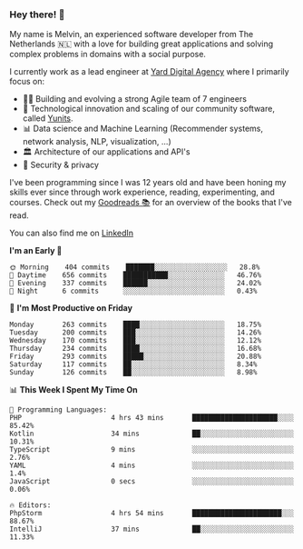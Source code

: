 ### Hey there! 👋

My name is Melvin, an experienced software developer from The Netherlands 🇳🇱 with a love for building great applications and solving complex problems in domains with a social purpose. 

I currently work as a lead engineer at [Yard Digital Agency](https://github.com/yardinternet) where I primarily focus on:

* 👏🏼 Building and evolving a strong Agile team of 7 engineers
* 🚀 Technological innovation and scaling of our community software, called [Yunits](https://www.yunits.com/).
* 📊 Data science and Machine Learning (Recommender systems, network analysis, NLP, visualization, ...)
* 🏛 Architecture of our applications and API's
* 🔐 Security & privacy

I've been programming since I was 12 years old and have been honing my skills ever since through work experience, reading, experimenting, and courses.
Check out my [Goodreads 📚](https://goodreads.com/melvinkoopmans) for an overview of the books that I've read. 

You can also find me on [LinkedIn](https://www.linkedin.com/in/melvinkoopmans)

<!--START_SECTION:waka-->
**I'm an Early 🐤** 

```text
🌞 Morning    404 commits    ███████░░░░░░░░░░░░░░░░░░   28.8% 
🌆 Daytime    656 commits    ███████████░░░░░░░░░░░░░░   46.76% 
🌃 Evening    337 commits    ██████░░░░░░░░░░░░░░░░░░░   24.02% 
🌙 Night      6 commits      ░░░░░░░░░░░░░░░░░░░░░░░░░   0.43%

```
📅 **I'm Most Productive on Friday** 

```text
Monday       263 commits    ████░░░░░░░░░░░░░░░░░░░░░   18.75% 
Tuesday      200 commits    ███░░░░░░░░░░░░░░░░░░░░░░   14.26% 
Wednesday    170 commits    ███░░░░░░░░░░░░░░░░░░░░░░   12.12% 
Thursday     234 commits    ████░░░░░░░░░░░░░░░░░░░░░   16.68% 
Friday       293 commits    █████░░░░░░░░░░░░░░░░░░░░   20.88% 
Saturday     117 commits    ██░░░░░░░░░░░░░░░░░░░░░░░   8.34% 
Sunday       126 commits    ██░░░░░░░░░░░░░░░░░░░░░░░   8.98%

```


📊 **This Week I Spent My Time On** 

```text
💬 Programming Languages: 
PHP                      4 hrs 43 mins       █████████████████████░░░░   85.42% 
Kotlin                   34 mins             ██░░░░░░░░░░░░░░░░░░░░░░░   10.31% 
TypeScript               9 mins              ░░░░░░░░░░░░░░░░░░░░░░░░░   2.76% 
YAML                     4 mins              ░░░░░░░░░░░░░░░░░░░░░░░░░   1.4% 
JavaScript               0 secs              ░░░░░░░░░░░░░░░░░░░░░░░░░   0.06%

🔥 Editors: 
PhpStorm                 4 hrs 54 mins       ██████████████████████░░░   88.67% 
IntelliJ                 37 mins             ██░░░░░░░░░░░░░░░░░░░░░░░   11.33%

```


<!--END_SECTION:waka-->
